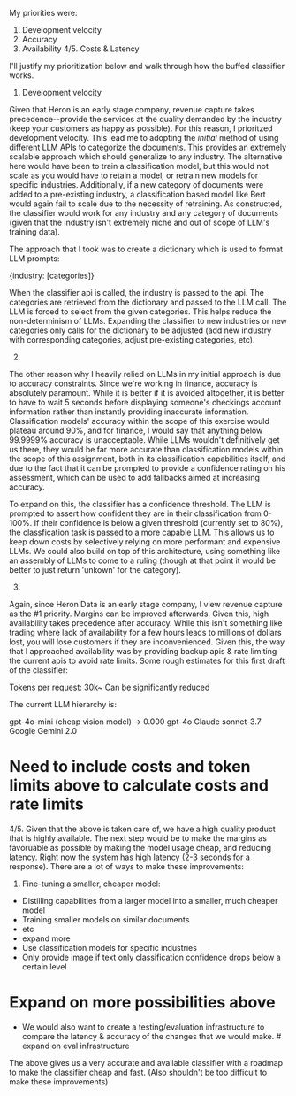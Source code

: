 My priorities were:

1. Development velocity
2. Accuracy
3. Availability
4/5. Costs & Latency

I'll justify my prioritization below and walk through how the buffed classifier works. 

1. Development velocity

Given that Heron is an early stage company, revenue capture takes precedence--provide the services at the quality demanded by the industry (keep your customers as happy as possible). For this reason, I prioritzed development velocity. This lead me to adopting the *initial* method of using different LLM APIs to categorize the documents. This provides an extremely scalable approach which should generalize to any industry. The alternative here would have been to train a classification model, but this would not scale as you would have to retain a model, or retrain new models for specific industries. Additionally, if a new category of documents were added to a pre-existing industry, a classification based model like Bert would again fail to scale due to the necessity of retraining. As constructed, the classifier would work for any industry and any category of documents (given that the industry isn't extremely niche and out of scope of LLM's training data).

The approach that I took was to create a dictionary which is used to format LLM prompts:

{industry: [categories]}

When the classifier api is called, the industry is passed to the api. The categories are retrieved from the dictionary and passed to the LLM call. The LLM is forced to select from the given categories. This helps reduce the non-determinism of LLMs. Expanding the classifier to new industries or new categories only calls for the dictionary to be adjusted (add new industry with corresponding categories, adjust pre-existing categories, etc). 

2.

The other reason why I heavily relied on LLMs in my initial approach is due to accuracy constraints. Since we're working in finance, accuracy is absolutely paramount. While it is better if it is avoided altogether, it is better to have to wait 5 seconds before displaying someone's checkings account information rather than instantly providing inaccurate information. Classification models' accuracy within the scope of this exercise would plateau around 90%, and for finance, I would say that anything below 99.9999% accuracy is unacceptable. While LLMs wouldn't definitively get us there, they would be far more accurate than classification models within the scope of this assignment, both in its classification capabilities itself, and due to the fact that it can be prompted to provide a confidence rating on his assessment, which can be used to add fallbacks aimed at increasing accuracy. 

To expand on this, the classifier has a confidence threshold. The LLM is prompted to assert how confident they are in their classification from 0-100%. If their confidence is below a given threshold (currently set to 80%), the classfication task is passed to a more capable LLM. This allows us to keep down costs by selectively relying on more performant and expensive LLMs. We could also build on top of this architecture, using something like an assembly of LLMs to come to a ruling (though at that point it would be better to just return 'unkown' for the category).

3. 

Again, since Heron Data is an early stage company, I view revenue capture as the #1 priority. Margins can be improved afterwards. Given this, high availability takes precedence after accuracy. While this isn't something like trading where lack of availability for a few hours leads to millions of dollars lost, you will lose customers if they are inconvenienced. Given this, the way that I approached availability was by providing backup apis & rate limiting the current apis to avoid rate limits. Some rough estimates for this first draft of the classifier:

Tokens per request: 30k~ Can be significantly reduced

The current LLM hierarchy is:

gpt-4o-mini (cheap vision model) -> 0.000
gpt-4o
Claude sonnet-3.7
Google Gemini 2.0

# Need to include costs and token limits above to calculate costs and rate limits

4/5. Given that the above is taken care of, we have a high quality product that is highly available. The next step would be to make the margins as favoruable as possible by making the model usage cheap, and reducing latency. Right now the system has high latency (2-3 seconds for a response). There are a lot of ways to make these improvements:

1. Fine-tuning a smaller, cheaper model:
 - Distilling capabilities from a larger model into a smaller, much cheaper model
 - Training smaller models on similar documents 
 - etc
 - expand more
 - Use classification models for specific industries 
 - Only provide image if text only classification confidence drops below a certain level

 # Expand on more possibilities above


 - We would also want to create a testing/evaluation infrastructure to compare the latency & accuracy of the changes that we would make. # expand on eval infrastructure  




 The above gives us a very accurate and available classifier with a roadmap to make the classifier cheap and fast. (Also shouldn't be too difficult to make these improvements)




